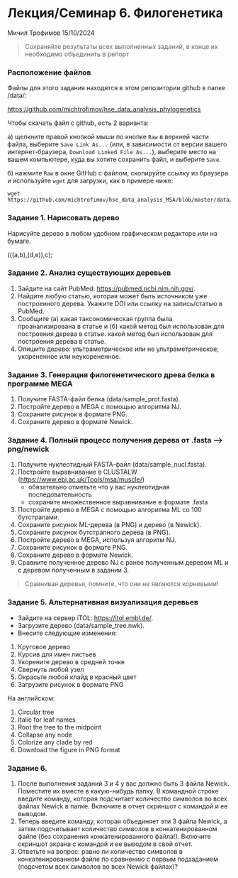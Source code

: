 # Лекция/Семинар 6. Филогенетика 

Мичил Трофимов 15/10/2024

> Сохраняйте результаты всех выполненных заданий, в конце их необходимо объединить в репорт


### Расположение файлов

Файлы для этого задания находятся в этом репозитории github в папке /data/: 

https://github.com/michtrofimov/hse_data_analysis_phylogenetics

Чтобы скачать файл с github, есть 2 варианта:

a) щелкните правой кнопкой мыши по кнопке `Raw` в верхней части файла, выберите `Save Link As...` (или, в зависимости от версии вашего интернет-браузера, `Download Linked File As...`), выберите место на вашем компьютере, куда вы хотите сохранить файл, и выберите `Save`. 

б) нажмите `Raw` в окне GitHub с файлом, скопируйте ссылку из браузера и используйте `wget` для загрузки, как в примере ниже: 

```
wget https://github.com/michtrofimov/hse_data_analysis_MSA/blob/master/data/upstreams.fasta
```




### Задание 1. Нарисовать дерево

Нарисуйте дерево в любом удобном графическом редакторе или на бумаге.

 (((a,b),(d,e)),c);

### Задание 2. Анализ существующих деревьев

1. Зайдите на сайт PubMed: https://pubmed.ncbi.nlm.nih.gov/.
2. Найдите любую статью, которая может быть источником уже построенного дерева. Укажите DOI
или ссылку на запись/статью в PubMed.
3. Сообщите (а) какая таксономическая группа была проанализирована в статье и (б) какой метод был использован для построения дерева в статье.
какой метод был использован для построения дерева в статье.
4. Опишите дерево: ультраметрическое или не ультраметрическое; укорененное или неукорененное.

### Задание 3. Генерация филогенетического древа белка в программе MEGA

1. Получите FASTA-файл белка (data/sample_prot.fasta).
2. Постройте дерево в MEGA с помощью алгоритма NJ.
3. Сохраните рисунок в формате PNG.
4. Сохраните дерево в формате Newick.

### Задание 4. Полный процесс получения дерева от .fasta --> png/newick

1. Получите нуклеотидный FASTA-файл (data/sample_nucl.fasta).
2. Постройте выравнивание в CLUSTALW (https://www.ebi.ac.uk/Tools/msa/muscle/)
   - обязательно отметьте что у вас нуклеотидная последовательность
   - сохраните множественное выравнивание в формате .fasta
4. Постройте дерево в MEGA с помощью алгоритма ML со 100 бутстрапами.
5. Сохраните рисунок ML-дерева (в PNG) и дерево (в Newick).
6. Сохраните рисунок бутстрапного дерева (в PNG).
7. Постройте дерево в MEGA, используя алгоритм NJ.
8. Сохраните рисунок в формате PNG.
9. Сохраните дерево в формате Newick.
10. Сравните полученное дерево NJ с ранее полученным деревом ML и с деревом
полученным в задании 3.

> Сравнивая деревья, помните, что они не являются корневыми!

### Задание 5. Альтернативная визуализация деревьев

- Зайдите на сервер iTOL: https://itol.embl.de/.
- Загрузите дерево (data/sample_tree.nwk).
- Внесите следующие изменения:
1. Круговое дерево
2. Курсив для имен листьев
3. Укорените дерево в средней точке
4. Свернуть любой узел
5. Окрасьте любой клайд в красный цвет
6. Загрузите рисунок в формате PNG

На английском:
1. Circular tree
2. Italic for leaf names
3. Root the tree to the midpoint
4. Collapse any node
5. Colorize any clade by red
6. Download the figure in PNG format

### Задание 6. 

1. После выполнения заданий 3 и 4 у вас должно быть 3 файла Newick. Поместите их вместе в какую-нибудь папку.
В командной строке введите команду, которая подсчитает количество символов во всех файлах Newick в папке.
Включите в отчет скриншот с командой и ее выводом.
2. Теперь введите команду, которая объединяет эти 3 файла Newick, а затем подсчитывает
количество символов в конкатенированном файле (без сохранения
конкатенированного файла!). Включите скриншот экрана с командой и ее выводом в свой
отчет.
3. Ответьте на вопрос: равно ли количество символов в конкатенированном файле по сравнению с первым подзаданием (подсчетом всех символов во всех Newick файлах)?
